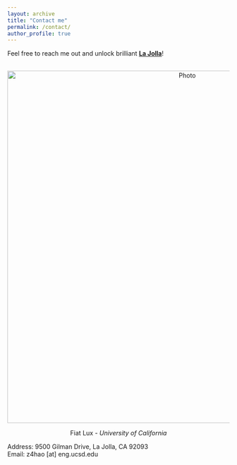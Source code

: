 ```yaml
---
layout: archive
title: "Contact me"
permalink: /contact/
author_profile: true
---
```


Feel free to reach me out and unlock brilliant **[La Jolla](https://goo.gl/maps/uqH5bzJ6D64SrmGy9)**!

<p align="center">
  <img src="https://zhuonan-hao.github.io/Homepage/images/UCSD.jpg?raw=true" alt="Photo" style="width:800px;"/>
</p>
<p align="center">
 Fiat Lux - <cite>University of California</cite>
</p>
Address: 9500 Gilman Drive, La Jolla, CA 92093 <br>
Email: z4hao [at] eng.ucsd.edu
